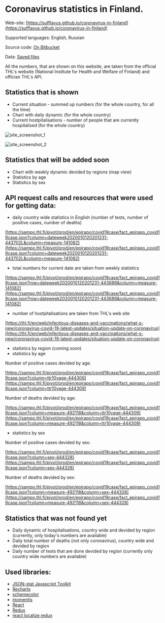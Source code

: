 # Coronavirus statistics in Finland.

Web-site: [https://sufflavus.github.io/coronavirus-in-finland](https://sufflavus.github.io/coronavirus-in-finland)

Supported languages: English, Russian

Source code: [On Bitbucket](https://bitbucket.org/Sufflava/coronavirus-statistics-in-finland/src/master/web-site/)

Data: [Saved files](https://bitbucket.org/Sufflava/coronavirus-statistics-in-finland/src/master/data/)

All the numbers, that are shown on this website, are taken from the official THL's website (National Institute for Health and Welfare of Finland) and offician THL's API.

## Statistics that is shown
- Current situation - summed up numbers (for the whole country, for all the time)
- Chart with daily dynamic (for the whole country)
- Current hostpitalisations - number of people that are currently hospitalised (for the whole country)

![site_screenshot_1](https://bitbucket.org/Sufflava/coronavirus-statistics-in-finland/raw/e2290e219b6ce5f869944191b0785c8e41ba9c14/images/site_screenshot_1.png)

![site_screenshot_2](https://bitbucket.org/Sufflava/coronavirus-statistics-in-finland/raw/e2290e219b6ce5f869944191b0785c8e41ba9c14/images/site_screenshot_2.png)

## Statistics that will be added soon
- Chart with weekly dynamic devided by regions (map view)
- Statistics by age
- Statistics by sex

## API request calls and resources that were used for getting data:
- daily country wide statistics in English (number of tests, number of positive cases, number of deaths)

[https://sampo.thl.fi/pivot/prod/en/epirapo/covid19case/fact_epirapo_covid19case.json?column=dateweek2020010120201231-443702L&column=measure-141082](https://sampo.thl.fi/pivot/prod/en/epirapo/covid19case/fact_epirapo_covid19case.json?column=dateweek2020010120201231-443702L&column=measure-141082)

- total numbers for current date are taken from weekly statistics

[https://sampo.thl.fi/pivot/prod/en/epirapo/covid19case/fact_epirapo_covid19case.json?row=dateweek2020010120201231-443686&column=measure-141082](https://sampo.thl.fi/pivot/prod/en/epirapo/covid19case/fact_epirapo_covid19case.json?row=dateweek2020010120201231-443686&column=measure-141082)

- number of hostpitalisations are taken from THL's web site

[https://thl.fi/en/web/infectious-diseases-and-vaccinations/what-s-new/coronavirus-covid-19-latest-updates/situation-update-on-coronavirus](https://thl.fi/en/web/infectious-diseases-and-vaccinations/what-s-new/coronavirus-covid-19-latest-updates/situation-update-on-coronavirus)

- statistics by region (coming soon)
- statistics by age

Number of positive cases devided by age:

[https://sampo.thl.fi/pivot/prod/en/epirapo/covid19case/fact_epirapo_covid19case.json?column=ttr10yage-444309](https://sampo.thl.fi/pivot/prod/en/epirapo/covid19case/fact_epirapo_covid19case.json?column=ttr10yage-444309)

Number of deaths devided by age:

[https://sampo.thl.fi/pivot/prod/en/epirapo/covid19case/fact_epirapo_covid19case.json?column=measure-492118&column=ttr10yage-444309](https://sampo.thl.fi/pivot/prod/en/epirapo/covid19case/fact_epirapo_covid19case.json?column=measure-492118&column=ttr10yage-444309)

- statistics by sex

Number of positive cases devided by sex:

[https://sampo.thl.fi/pivot/prod/en/epirapo/covid19case/fact_epirapo_covid19case.json?column=sex-444328](https://sampo.thl.fi/pivot/prod/en/epirapo/covid19case/fact_epirapo_covid19case.json?column=sex-444328)

Number of deaths devided by sex:

[https://sampo.thl.fi/pivot/prod/en/epirapo/covid19case/fact_epirapo_covid19case.json?column=measure-492118&column=sex-444328](https://sampo.thl.fi/pivot/prod/en/epirapo/covid19case/fact_epirapo_covid19case.json?column=measure-492118&column=sex-444328)

## Statistics that was not found yet
- Daily dynamic of hospitalisations, country wide and devided by region (currently, only today's numbers are available)
- Daily total number of deaths (not only coronavirus), country wide and devided by region
- Daily number of tests that are done devided by region (currently only country wide numbers are available)

## Used libraries:
- [JSON-stat Javascript Toolkit](https://www.npmjs.com/package/jsonstat-toolkit)
- [Recharts](https://recharts.org/en-US/)
- [schemecolor](https://www.schemecolor.com/stunning-pie-chart-color-scheme.php)
- [momentjs](https://momentjs.com/)
- [React](https://reactjs.org/)
- [Redux](https://redux.js.org/)
- [react localize redux](https://ryandrewjohnson.github.io/react-localize-redux-docs/)

